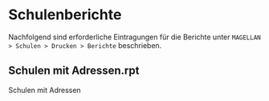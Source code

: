 # Schulenberichte

Nachfolgend sind erforderliche Eintragungen für die Berichte unter `MAGELLAN > Schulen > Drucken > Berichte` beschrieben.

## Schulen mit Adressen.rpt

Schulen mit Adressen


